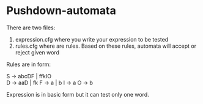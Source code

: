 # Pushdown-automata

There are two files:
1) expression.cfg where you write your expression to be tested
2) rules.cfg where are rules. Based on these rules, automata will accept or reject given word

Rules are in form:

S -> abcDF | ffkIO <br/>
D -> aaD | fk
F -> a | b
I -> a
O -> b

Expression is in basic form but it can test only one word.

